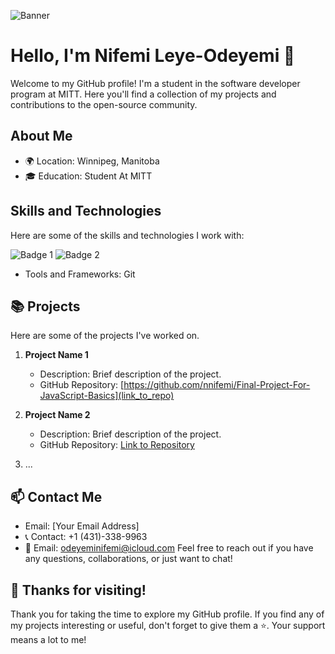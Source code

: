 ![Banner]()

# Hello, I'm Nifemi Leye-Odeyemi 👋

Welcome to my GitHub profile! I'm a student in the software developer program at MITT. Here you'll find a collection of my projects and contributions to the open-source community.

## About Me

- 🌍 Location: Winnipeg, Manitoba
- 🎓 Education: Student At MITT


## Skills and Technologies

Here are some of the skills and technologies I work with:

![Badge 1](https://link-to-badge-1-image.png)
![Badge 2](https://images.unsplash.com/photo-1528716321680-815a8cdb8cbe?auto=format&fit=crop&q=80&w=1976&ixlib=rb-4.0.3&ixid=M3wxMjA3fDB8MHxwaG90by1wYWdlfHx8fGVufDB8fHx8fA%3D%3D)

- Tools and Frameworks: Git


## 📚 Projects

Here are some of the projects I've worked on.

1. **Project Name 1**
   - Description: Brief description of the project.
   - GitHub Repository: [https://github.com/nnifemi/Final-Project-For-JavaScript-Basics](link_to_repo)

2. **Project Name 2**
   - Description: Brief description of the project.
   - GitHub Repository: [Link to Repository](link_to_repo)

3. ...


## 📫 Contact Me

- Email: [Your Email Address]
- 📞 Contact: +1 (431)-338-9963
- 📧 Email: odeyeminifemi@icloud.com
Feel free to reach out if you have any questions, collaborations, or just want to chat!

## 🙏 Thanks for visiting!

Thank you for taking the time to explore my GitHub profile. If you find any of my projects interesting or useful, don't forget to give them a ⭐️. Your support means a lot to me!

